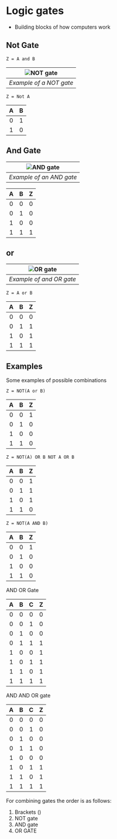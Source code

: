 # Logic gates

* Building blocks of how computers work

## Not Gate

```Z = A and B```

|![NOT gate](https://www.computerscience.gcse.guru/wp-content/uploads/2016/11/NOT-1-255x127.png)|
|:-------------------------------------------------------------------------------------------:|
|                                      *Example of a NOT gate*                                |

```Z = Not A```

|A|B|
|:-:|:-:|
|0|1|
|1|0|

## And Gate

|![AND gate](https://www.computerscience.gcse.guru/wp-content/uploads/2016/11/AND-255x127.png)|
|:-------------------------------------------------------------------------------------------:|
|                                      *Example of an AND gate*                               |

|A|B|Z|
|:-:|:-:|:-:|
|0|0|0|
|0|1|0|
|1|0|0|
|1|1|1|

## or

|![OR gate](https://www.computerscience.gcse.guru/wp-content/uploads/2016/11/OR-255x127.png)|
|:-----------------------------------------------------------------------------------------:|
|                                      *Example of and OR gate*                             |

```Z = A or B```

|A|B|Z|
|:-:|:-:|:-:|
|0|0|0|
|0|1|1|
|1|0|1|
|1|1|1|
## Examples

Some examples of possible combinations



```Z = NOT(A or B)```

|A|B|Z|
|:-:|:-:|:-:|
|0|0|1|
|0|1|0|
|1|0|0|
|1|1|0|

```Z = NOT(A) OR B NOT A OR B```

|A|B|Z|
|:-:|:-:|:-:|
|0|0|1|
|0|1|1|
|1|0|1|
|1|1|0|

```Z = NOT(A AND B)```

|A|B|Z|
|:-:|:-:|:-:|
|0|0|1|
|0|1|0|
|1|0|0|
|1|1|0|

AND OR Gate

|A|B|C|Z|
|:-:|:-:|:-:|:--:|
|0|0|0|0|
|0|0|1|0|
|0|1|0|0|
|0|1|1|1|
|1|0|0|1|
|1|0|1|1|
|1|1|0|1|
|1|1|1|1|

AND AND OR gate

|A|B|C|Z|
|:-:|:-:|:-:|:--:|
|0|0|0|0|
|0|0|1|0|
|0|1|0|0|
|0|1|1|0|
|1|0|0|0|
|1|0|1|1|
|1|1|0|1|
|1|1|1|1|

For combining gates the order is as follows: 

1.  Brackets ()
2. NOT gate
3. AND gate
4. OR GATE
